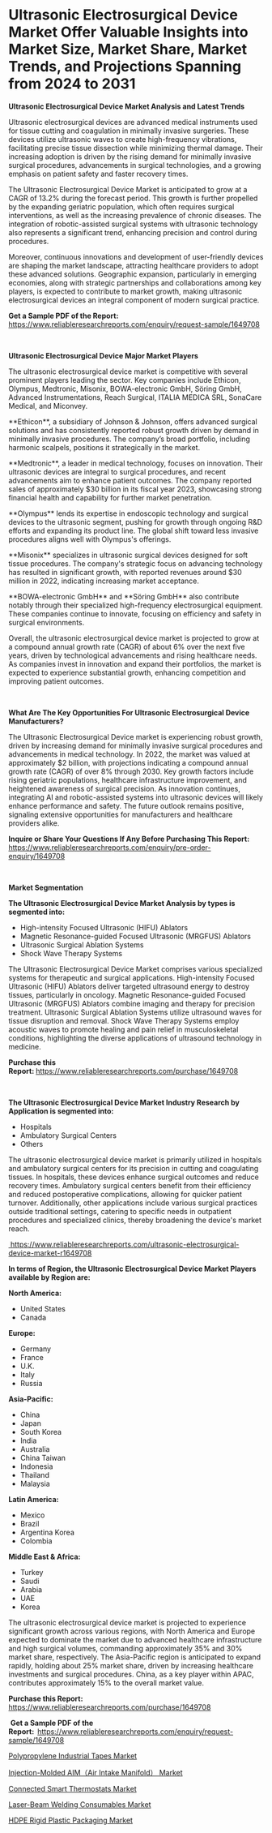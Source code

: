 <p><h1>Ultrasonic Electrosurgical Device Market Offer Valuable Insights into Market Size, Market Share, Market Trends, and Projections Spanning from 2024 to 2031</h1></p><p><strong>Ultrasonic Electrosurgical Device Market Analysis and Latest Trends</strong></p>
<p><p>Ultrasonic electrosurgical devices are advanced medical instruments used for tissue cutting and coagulation in minimally invasive surgeries. These devices utilize ultrasonic waves to create high-frequency vibrations, facilitating precise tissue dissection while minimizing thermal damage. Their increasing adoption is driven by the rising demand for minimally invasive surgical procedures, advancements in surgical technologies, and a growing emphasis on patient safety and faster recovery times.</p><p>The Ultrasonic Electrosurgical Device Market is anticipated to grow at a CAGR of 13.2% during the forecast period. This growth is further propelled by the expanding geriatric population, which often requires surgical interventions, as well as the increasing prevalence of chronic diseases. The integration of robotic-assisted surgical systems with ultrasonic technology also represents a significant trend, enhancing precision and control during procedures.</p><p>Moreover, continuous innovations and development of user-friendly devices are shaping the market landscape, attracting healthcare providers to adopt these advanced solutions. Geographic expansion, particularly in emerging economies, along with strategic partnerships and collaborations among key players, is expected to contribute to market growth, making ultrasonic electrosurgical devices an integral component of modern surgical practice.</p></p>
<p><strong>Get a Sample PDF of the Report:&nbsp;</strong> <a href="https://www.reliableresearchreports.com/enquiry/request-sample/1649708?utm_campaign=1453&utm_medium=2&utm_source=Github&utm_content=ia&utm_term=15102024&utm_id=ultrasonic-electrosurgical-device">https://www.reliableresearchreports.com/enquiry/request-sample/1649708</a></p>
<p>&nbsp;</p>
<p><strong>Ultrasonic Electrosurgical Device Major Market Players</strong></p>
<p><p>The ultrasonic electrosurgical device market is competitive with several prominent players leading the sector. Key companies include Ethicon, Olympus, Medtronic, Misonix, BOWA-electronic GmbH, Söring GmbH, Advanced Instrumentations, Reach Surgical, ITALIA MEDICA SRL, SonaCare Medical, and Miconvey.</p><p>**Ethicon**, a subsidiary of Johnson & Johnson, offers advanced surgical solutions and has consistently reported robust growth driven by demand in minimally invasive procedures. The company’s broad portfolio, including harmonic scalpels, positions it strategically in the market.</p><p>**Medtronic**, a leader in medical technology, focuses on innovation. Their ultrasonic devices are integral to surgical procedures, and recent advancements aim to enhance patient outcomes. The company reported sales of approximately $30 billion in its fiscal year 2023, showcasing strong financial health and capability for further market penetration.</p><p>**Olympus** lends its expertise in endoscopic technology and surgical devices to the ultrasonic segment, pushing for growth through ongoing R&D efforts and expanding its product line. The global shift toward less invasive procedures aligns well with Olympus's offerings.</p><p>**Misonix** specializes in ultrasonic surgical devices designed for soft tissue procedures. The company's strategic focus on advancing technology has resulted in significant growth, with reported revenues around $30 million in 2022, indicating increasing market acceptance.</p><p>**BOWA-electronic GmbH** and **Söring GmbH** also contribute notably through their specialized high-frequency electrosurgical equipment. These companies continue to innovate, focusing on efficiency and safety in surgical environments.</p><p>Overall, the ultrasonic electrosurgical device market is projected to grow at a compound annual growth rate (CAGR) of about 6% over the next five years, driven by technological advancements and rising healthcare needs. As companies invest in innovation and expand their portfolios, the market is expected to experience substantial growth, enhancing competition and improving patient outcomes.</p></p>
<p>&nbsp;</p>
<p><strong>What Are The Key Opportunities For Ultrasonic Electrosurgical Device Manufacturers?</strong></p>
<p><p>The Ultrasonic Electrosurgical Device market is experiencing robust growth, driven by increasing demand for minimally invasive surgical procedures and advancements in medical technology. In 2022, the market was valued at approximately $2 billion, with projections indicating a compound annual growth rate (CAGR) of over 8% through 2030. Key growth factors include rising geriatric populations, healthcare infrastructure improvement, and heightened awareness of surgical precision. As innovation continues, integrating AI and robotic-assisted systems into ultrasonic devices will likely enhance performance and safety. The future outlook remains positive, signaling extensive opportunities for manufacturers and healthcare providers alike.</p></p>
<p><strong>Inquire or Share Your Questions If Any Before Purchasing This Report:</strong> <a href="https://www.reliableresearchreports.com/enquiry/pre-order-enquiry/1649708?utm_campaign=1453&utm_medium=2&utm_source=Github&utm_content=ia&utm_term=15102024&utm_id=ultrasonic-electrosurgical-device">https://www.reliableresearchreports.com/enquiry/pre-order-enquiry/1649708</a></p>
<p>&nbsp;</p>
<p><strong>Market Segmentation</strong></p>
<p><strong>The Ultrasonic Electrosurgical Device Market Analysis by types is segmented into:</strong></p>
<p><ul><li>High-intensity Focused Ultrasonic (HIFU) Ablators</li><li>Magnetic Resonance-guided Focused Ultrasonic (MRGFUS) Ablators</li><li>Ultrasonic Surgical Ablation Systems</li><li>Shock Wave Therapy Systems</li></ul></p>
<p><p>The Ultrasonic Electrosurgical Device Market comprises various specialized systems for therapeutic and surgical applications. High-intensity Focused Ultrasonic (HIFU) Ablators deliver targeted ultrasound energy to destroy tissues, particularly in oncology. Magnetic Resonance-guided Focused Ultrasonic (MRGFUS) Ablators combine imaging and therapy for precision treatment. Ultrasonic Surgical Ablation Systems utilize ultrasound waves for tissue disruption and removal. Shock Wave Therapy Systems employ acoustic waves to promote healing and pain relief in musculoskeletal conditions, highlighting the diverse applications of ultrasound technology in medicine.</p></p>
<p><strong>Purchase this Report:&nbsp;</strong><a href="https://www.reliableresearchreports.com/purchase/1649708?utm_campaign=1453&utm_medium=2&utm_source=Github&utm_content=ia&utm_term=15102024&utm_id=ultrasonic-electrosurgical-device">https://www.reliableresearchreports.com/purchase/1649708</a></p>
<p>&nbsp;</p>
<p><strong>The Ultrasonic Electrosurgical Device Market Industry Research by Application is segmented into:</strong></p>
<p><ul><li>Hospitals</li><li>Ambulatory Surgical Centers</li><li>Others</li></ul></p>
<p><p>The ultrasonic electrosurgical device market is primarily utilized in hospitals and ambulatory surgical centers for its precision in cutting and coagulating tissues. In hospitals, these devices enhance surgical outcomes and reduce recovery times. Ambulatory surgical centers benefit from their efficiency and reduced postoperative complications, allowing for quicker patient turnover. Additionally, other applications include various surgical practices outside traditional settings, catering to specific needs in outpatient procedures and specialized clinics, thereby broadening the device's market reach.</p></p>
<p><a href="https://www.reliableresearchreports.com/ultrasonic-electrosurgical-device-market-r1649708?utm_campaign=1453&utm_medium=2&utm_source=Github&utm_content=ia&utm_term=15102024&utm_id=ultrasonic-electrosurgical-device">&nbsp;https://www.reliableresearchreports.com/ultrasonic-electrosurgical-device-market-r1649708</a></p>
<p><strong>In terms of Region, the Ultrasonic Electrosurgical Device Market Players available by Region are:</strong></p>
<p>
    <p> <strong> North America: </strong>
        <ul>
            <li>United States</li>
            <li>Canada</li>
        </ul>
        </p> 
    <p> <strong> Europe: </strong>
        <ul>
            <li>Germany</li>
            <li>France</li>
            <li>U.K.</li>
            <li>Italy</li>
            <li>Russia</li>
        </ul>
        </p> 
    <p> <strong> Asia-Pacific: </strong>
        <ul>
            <li>China</li>
            <li>Japan</li>
            <li>South Korea</li>
            <li>India</li>
            <li>Australia</li>
            <li>China Taiwan</li>
            <li>Indonesia</li>
            <li>Thailand</li>
            <li>Malaysia</li>
        </ul>
        </p> 
    <p> <strong> Latin America: </strong>
        <ul>
            <li>Mexico</li>
            <li>Brazil</li>
            <li>Argentina Korea</li>
            <li>Colombia</li>
        </ul>
        </p> 
    <p> <strong> Middle East & Africa: </strong>
        <ul>
            <li>Turkey</li>
            <li>Saudi</li>
            <li>Arabia</li>
            <li>UAE</li>
            <li>Korea</li>
        </ul>
    </p>
    </p>
<p><p>The ultrasonic electrosurgical device market is projected to experience significant growth across various regions, with North America and Europe expected to dominate the market due to advanced healthcare infrastructure and high surgical volumes, commanding approximately 35% and 30% market share, respectively. The Asia-Pacific region is anticipated to expand rapidly, holding about 25% market share, driven by increasing healthcare investments and surgical procedures. China, as a key player within APAC, contributes approximately 15% to the overall market value.</p></p>
<p><strong>Purchase this Report: </strong><a href="https://www.reliableresearchreports.com/purchase/1649708?utm_campaign=1453&utm_medium=2&utm_source=Github&utm_content=ia&utm_term=15102024&utm_id=ultrasonic-electrosurgical-device">https://www.reliableresearchreports.com/purchase/1649708</a></p>
<p>&nbsp;<strong>Get a Sample PDF of the Report:&nbsp;&nbsp;</strong><a href="https://www.reliableresearchreports.com/enquiry/request-sample/1649708?utm_campaign=1453&utm_medium=2&utm_source=Github&utm_content=ia&utm_term=15102024&utm_id=ultrasonic-electrosurgical-device">https://www.reliableresearchreports.com/enquiry/request-sample/1649708</a></p>
<p><strong></strong></p>
<p><p><a href="https://www.linkedin.com/pulse/polypropylene-industrial-tapes-market-global-regional-analysis-kaaaf?trk=public_post_embed_feed-article-content&utm_campaign=1453&utm_medium=2&utm_source=Github&utm_content=ia&utm_term=15102024&utm_id=ultrasonic-electrosurgical-device">Polypropylene Industrial Tapes Market</a></p><p><a href="https://www.linkedin.com/pulse/injection-molded-aimair-intake-manifold-market-global-insights-wt48f?trk=public_post_embed_feed-article-content&utm_campaign=1453&utm_medium=2&utm_source=Github&utm_content=ia&utm_term=15102024&utm_id=ultrasonic-electrosurgical-device">Injection-Molded AIM（Air Intake Manifold） Market</a></p><p><a href="https://www.linkedin.com/pulse/global-connected-smart-thermostats-market-analysis-key-trends-kazyf?trk=public_post_embed_feed-article-content&utm_campaign=1453&utm_medium=2&utm_source=Github&utm_content=ia&utm_term=15102024&utm_id=ultrasonic-electrosurgical-device">Connected Smart Thermostats Market</a></p><p><a href="https://www.linkedin.com/pulse/insights-laser-beam-welding-consumables-industry-market-financial-5viof?trk=public_post_embed_feed-article-content&utm_campaign=1453&utm_medium=2&utm_source=Github&utm_content=ia&utm_term=15102024&utm_id=ultrasonic-electrosurgical-device">Laser-Beam Welding Consumables Market</a></p><p><a href="https://www.linkedin.com/pulse/hdpe-rigid-plastic-packaging-market-pulse-111-expansion-blueprint-qjpuf?trk=public_post_embed_feed-article-content&utm_campaign=1453&utm_medium=2&utm_source=Github&utm_content=ia&utm_term=15102024&utm_id=ultrasonic-electrosurgical-device">HDPE Rigid Plastic Packaging Market</a></p></p>
